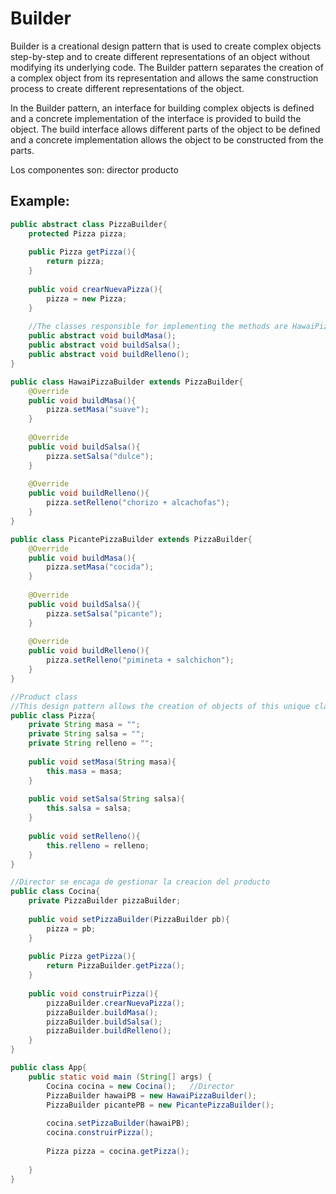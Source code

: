 # Builder
Builder is a creational design pattern that is used to create complex objects step-by-step and to create different representations of an object without modifying its underlying code. The Builder pattern separates the creation of a complex object from its representation and allows the same construction process to create different representations of the object.

In the Builder pattern, an interface for building complex objects is defined and a concrete implementation of the interface is provided to build the object. The build interface allows different parts of the object to be defined and a concrete implementation allows the object to be constructed from the parts.

Los componentes son:
director 
producto  


## Example:

```Java 
public abstract class PizzaBuilder{
    protected Pizza pizza;
    
    public Pizza getPizza(){
        return pizza;
    }
    
    public void crearNuevaPizza(){
        pizza = new Pizza;
    }
    
    //The classes responsible for implementing the methods are HawaiPizzaBuilder and PicantePizzaBuilder
    public abstract void buildMasa();
    public abstract void buildSalsa();
    public abstract void buildRelleno();
}
```

```Java 
public class HawaiPizzaBuilder extends PizzaBuilder{
    @Override
    public void buildMasa(){
        pizza.setMasa("suave");
    }
    
    @Override
    public void buildSalsa(){
        pizza.setSalsa("dulce");
    }
    
    @Override
    public void buildRelleno(){
        pizza.setRelleno("chorizo + alcachofas");
    }
}
```

```Java 
public class PicantePizzaBuilder extends PizzaBuilder{
    @Override
    public void buildMasa(){
        pizza.setMasa("cocida");
    }
    
    @Override
    public void buildSalsa(){
        pizza.setSalsa("picante");
    }
    
    @Override
    public void buildRelleno(){
        pizza.setRelleno("pimineta + salchichon");
    }
}
```

```Java 
//Product class
//This design pattern allows the creation of objects of this unique class.
public class Pizza{
    private String masa = "";
    private String salsa = "";
    private String relleno = "";
    
    public void setMasa(String masa){
        this.masa = masa;
    }
    
    public void setSalsa(String salsa){
        this.salsa = salsa;
    }
    
    public void setRelleno(){
        this.relleno = relleno;
    }
}
```

```Java 
//Director se encaga de gestionar la creacion del producto
public class Cocina{
    private PizzaBuilder pizzaBuilder;
    
    public void setPizzaBuilder(PizzaBuilder pb){
        pizza = pb;
    }
    
    public Pizza getPizza(){
        return PizzaBuilder.getPizza();
    }
    
    public void construirPizza(){
        pizzaBuilder.crearNuevaPizza();
        pizzaBuilder.buildMasa();
        pizzaBuilder.buildSalsa();
        pizzaBuilder.buildRelleno();
    }
}
```

```Java 
public class App{
    public static void main (String[] args) {
        Cocina cocina = new Cocina();   //Director
        PizzaBuilder hawaiPB = new HawaiPizzaBuilder();
        PizzaBuilder picantePB = new PicantePizzaBuilder();
        
        cocina.setPizzaBuilder(hawaiPB);
        cocina.construirPizza();
        
        Pizza pizza = cocina.getPizza();
        
    }
}
```